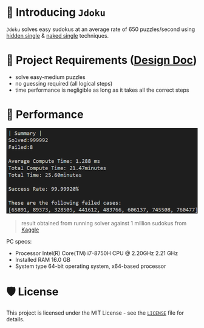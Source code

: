 # 👋 Introducing `Jdoku`
`Jdoku` solves easy sudokus at an average rate of 650 puzzles/second using [hidden single](https://sudoku.com/sudoku-rules/hidden-singles/) & [naked single](https://sudoku.com/sudoku-rules/obvious-singles/) techniques.

# 📝 Project Requirements ([Design Doc](https://docs.google.com/document/d/1KCCfjfKg8iyMkaLdQSvfWO71qLnZUjACPIxyBmeREjo/edit?usp=sharing))
- solve easy-medium puzzles
- no guessing required (all logical steps)
- time performance is negligible as long as it takes all the correct steps

# 🚀 Performance
</p>
<p align="left">
<img src="https://github.com/justin-tanvt/jdoku/blob/main/final_result.png" alt="name"/>
</p>

> result obtained from running solver against 1 million sudokus from [Kaggle](https://www.kaggle.com/datasets/bryanpark/sudoku)

PC specs:
- Processor	Intel(R) Core(TM) i7-8750H CPU @ 2.20GHz   2.21 GHz
- Installed RAM	16.0 GB
- System type	64-bit operating system, x64-based processor


# 🛡️ License
This project is licensed under the MIT License - see the [`LICENSE`](LICENSE) file for details.
